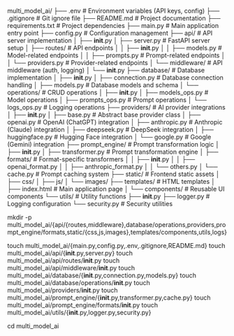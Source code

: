multi_model_ai/
├── .env                      # Environment variables (API keys, config)
├── .gitignore                # Git ignore file
├── README.md                 # Project documentation
├── requirements.txt          # Project dependencies
├── main.py                   # Main application entry point
├── config.py                 # Configuration management
├── api/                      # API server implementation
│   ├── __init__.py
│   ├── server.py             # FastAPI server setup
│   ├── routes/               # API endpoints
│   │   ├── __init__.py
│   │   ├── models.py         # Model-related endpoints
│   │   ├── prompts.py        # Prompt-related endpoints
│   │   └── providers.py      # Provider-related endpoints
│   └── middleware/           # API middleware (auth, logging)
│       └── __init__.py
├── database/                 # Database implementation
│   ├── __init__.py
│   ├── connection.py         # Database connection handling
│   ├── models.py             # Database models and schema
│   └── operations/           # CRUD operations
│       ├── __init__.py
│       ├── models_ops.py     # Model operations
│       ├── prompts_ops.py    # Prompt operations
│       └── logs_ops.py       # Logging operations
├── providers/                # AI provider integrations
│   ├── __init__.py
│   ├── base.py               # Abstract base provider class
│   ├── openai.py             # OpenAI (ChatGPT) integration
│   ├── anthropic.py          # Anthropic (Claude) integration
│   ├── deepseek.py           # DeepSeek integration
│   ├── huggingface.py        # Hugging Face integration
│   └── google.py             # Google (Gemini) integration
├── prompt_engine/            # Prompt transformation logic
│   ├── __init__.py
│   ├── transformer.py        # Prompt transformation engine
│   ├── formats/              # Format-specific transformers
│   │   ├── __init__.py
│   │   ├── openai_format.py
│   │   ├── anthropic_format.py
│   │   └── others.py
│   └── cache.py              # Prompt caching system
├── static/                   # Frontend static assets
│   ├── css/
│   ├── js/
│   └── images/
├── templates/                # HTML templates
│   ├── index.html            # Main application page
│   └── components/           # Reusable UI components
└── utils/                    # Utility functions
    ├── __init__.py
    ├── logger.py             # Logging configuration
    └── security.py           # Security utilities

mkdir -p multi_model_ai/{api/{routes,middleware},database/operations,providers,prompt_engine/formats,static/{css,js,images},templates/components,utils,logs}

touch multi_model_ai/{main.py,config.py,.env,.gitignore,README.md}
touch multi_model_ai/api/{__init__.py,server.py}
touch multi_model_ai/api/routes/__init__.py
touch multi_model_ai/api/middleware/__init__.py
touch multi_model_ai/database/{__init__.py,connection.py,models.py}
touch multi_model_ai/database/operations/__init__.py
touch multi_model_ai/providers/__init__.py
touch multi_model_ai/prompt_engine/{__init__.py,transformer.py,cache.py}
touch multi_model_ai/prompt_engine/formats/__init__.py
touch multi_model_ai/utils/{__init__.py,logger.py,security.py}

cd multi_model_ai